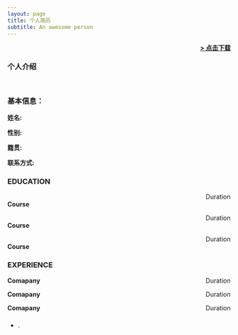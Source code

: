 ```yaml
---
layout: page
title: 个人简历
subtitle: An awesome person
---
```


<span style="float: right; "><a href="{{ '/assets/resume.pdf' | prepend: site.baseurl }}"><strong>> 点击下载</strong></a> </span>
<br>

### 个人介绍
```   ```  

### 基本信息：
**姓名:** 

**性别:** 

**籍贯:**

**联系方式:**


### EDUCATION

<span style="float: right; ">Duration</span>  
**Course**  
 
 
<span style="float: right; ">Duration</span>  
**Course**  
  

<span style="float: right; ">Duration</span>  
**Course**  


### EXPERIENCE

 **Comapany** <span style="float: right; ">Duration</span>  

 

 **Comapany** <span style="float: right; ">Duration</span>  
  

 **Comapany** <span style="float: right; ">Duration</span>  


### 

- .

